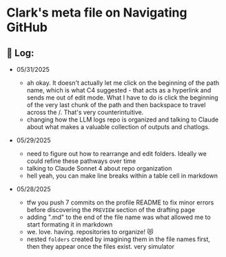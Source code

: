 # Clark's meta file on Navigating GitHub



## 📝 Log:
* 05/31/2025
  * ah okay. It doesn't actually let me click on the beginning of the path name, which is what C4 suggested - that acts as a hyperlink and sends me out of edit mode. What I have to do is click the beginning of the very last chunk of the path and then backspace to travel across the /. That's very counterintuitive.
  * changing how the LLM logs repo is organized and talking to Claude about what makes a valuable collection of outputs and chatlogs. 

* 05/29/2025
  * need to figure out how to rearrange and edit folders. Ideally we could refine these pathways over time
  * talking to Claude Sonnet 4 about repo organization
  * hell yeah, you can make line breaks within a table cell in markdown

* 05/28/2025
  * tfw you push 7 commits on the profile README to fix minor errors before discovering the `PREVIEW` section of the drafting page
  * adding ".md" to the end of the file name was what allowed me to start formating it in markdown
  * we. love. having. repositories to organize! 😻
  * nested `folders` created by imagining them in the file names first, then they appear once the files exist. very simulator
